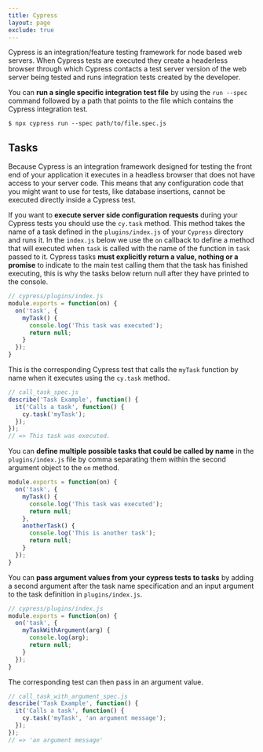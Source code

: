 ```yaml
---
title: Cypress
layout: page
exclude: true
---
```

Cypress is an integration/feature testing framework for node based web servers. When Cypress tests are executed they create a headerless browser through which Cypress contacts a test server version of the web server being tested and runs integration tests created by the developer.

You can **run a single specific integration test file** by using the `run --spec` command followed by a path that points to the file which contains the Cypress integration test.
```
$ npx cypress run --spec path/to/file.spec.js
```

## Tasks
Because Cypress is an integration framework designed for testing the front end of your application it executes in a headless browser that does not have access to your server code. This means that any configuration code that you might want to use for tests, like database insertions, cannot be executed directly inside a Cypress test.

If you want to **execute server side configuration requests** during your Cypress tests you should use the `cy.task` method. This method takes the name of a task defined in the `plugins/index.js` of your `Cypress` directory and runs it. In the `index.js` below we use the `on` callback to define a method that will executed when `task` is called with the name of the function in `task` passed to it. Cypress tasks **must explicitly return a value, nothing or a promise** to indicate to the main test calling them that the task has finished executing, this is why the tasks below return null after they have printed to the console.
```js
// cypress/plugins/index.js
module.exports = function(on) {
  on('task', {
    myTask() {
      console.log('This task was executed');
      return null;
    }
  });
}
```
This is the corresponding Cypress test that calls the `myTask` function by name when it executes using the `cy.task` method.
```js
// call_task_spec.js
describe('Task Example', function() {
  it('Calls a task', function() {
    cy.task('myTask');
  });
});
// => This task was executed.
```

You can **define multiple possible tasks that could be called by name** in the `plugins/index.js` file by comma separating them within the second argument object to the `on` method.
```js
module.exports = function(on) {
  on('task', {
    myTask() {
      console.log('This task was executed');
      return null;
    },
    anotherTask() {
      console.log('This is another task');
      return null;
    }
  });
}
```

You can **pass argument values from your cypress tests to tasks** by adding a second argument after the task name specification and an input argument to the task definition in `plugins/index.js`.
```js
// cypress/plugins/index.js
module.exports = function(on) {
  on('task', {
    myTaskWithArgument(arg) {
      console.log(arg);
      return null;
    }
  });
}
```
The corresponding test can then pass in an argument value.
```js
// call_task_with_argument_spec.js
describe('Task Example', function() {
  it('Calls a task', function() {
    cy.task('myTask', 'an argument message');
  });
});
// => 'an argument message'
```



<!--stackedit_data:
eyJoaXN0b3J5IjpbMjExMDYxNzQzMiwtMzE1MzYwMDQsODE1Nz
Y3NTUwLDUwNTcwODM0MiwtMTU2OTM4MzgzMSwtMjAzNjQ5OTgx
OSwyMTA3MjgwNTkyXX0=
-->